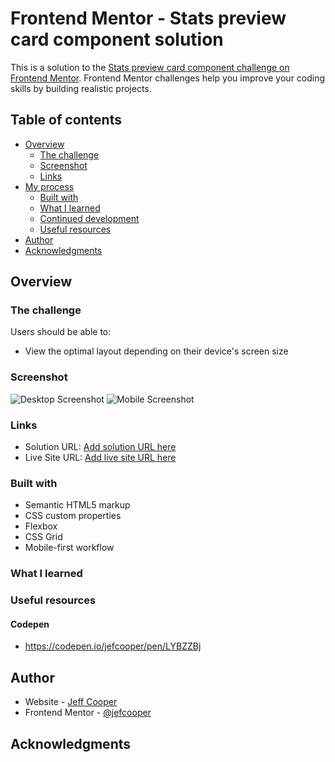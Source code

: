 # Frontend Mentor - Stats preview card component solution

This is a solution to the [Stats preview card component challenge on Frontend Mentor](https://www.frontendmentor.io/challenges/stats-preview-card-component-8JqbgoU62). Frontend Mentor challenges help you improve your coding skills by building realistic projects.

## Table of contents

- [Overview](#overview)
  - [The challenge](#the-challenge)
  - [Screenshot](#screenshot)
  - [Links](#links)
- [My process](#my-process)
  - [Built with](#built-with)
  - [What I learned](#what-i-learned)
  - [Continued development](#continued-development)
  - [Useful resources](#useful-resources)
- [Author](#author)
- [Acknowledgments](#acknowledgments)

## Overview

### The challenge

Users should be able to:

- View the optimal layout depending on their device's screen size

### Screenshot

![Desktop Screenshot](./screenshot-desktop.webp)
![Mobile Screenshot](./screenshot-mobile.webp)

### Links

- Solution URL: [Add solution URL here](https://github.com/jefcooper/front-end-mentor/tree/main/stats-preview-card-component-main)
- Live Site URL: [Add live site URL here](https://jefcooper.github.io/front-end-mentor/stats-preview-card-main)

### Built with

- Semantic HTML5 markup
- CSS custom properties
- Flexbox
- CSS Grid
- Mobile-first workflow

### What I learned

### Useful resources

#### Codepen

- https://codepen.io/jefcooper/pen/LYBZZBj

## Author

- Website - [Jeff Cooper](https://jefcooper.github.io)
- Frontend Mentor - [@jefcooper](https://www.frontendmentor.io/profile/jefcooper)

## Acknowledgments
